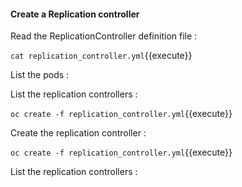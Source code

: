 

#### Create a Replication controller



Read the ReplicationController definition file :

`cat replication_controller.yml`{{execute}}


List the pods :


List the replication controllers :




`oc create -f replication_controller.yml`{{execute}}





Create the replication controller :



`oc create -f replication_controller.yml`{{execute}}


List the replication controllers :


